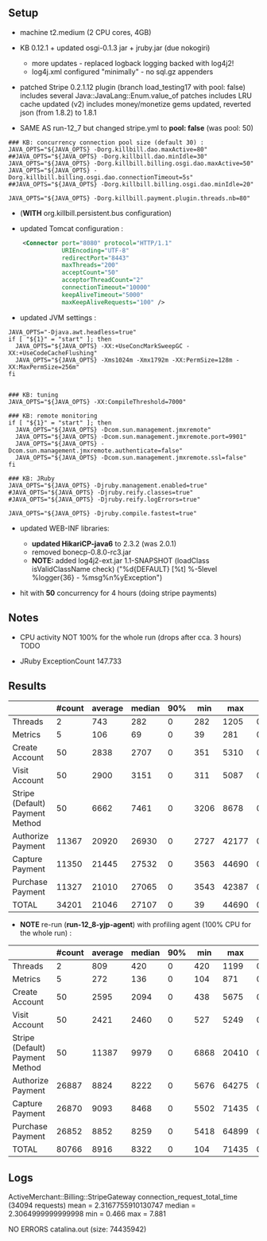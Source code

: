 ## Setup

- machine t2.medium (2 CPU cores, 4GB)

- KB 0.12.1 + updated osgi-0.1.3 jar + jruby.jar (due nokogiri)
  * more updates - replaced logback logging backed with log4j2!
  * log4j.xml configured "minimally" - no sql.gz appenders
- patched Stripe 0.2.1.12 plugin (branch load_testing17 with pool: false)
  includes several Java::JavaLang::Enum.value_of patches
  includes LRU cache updated (v2)
  includes money/monetize gems updated, reverted json (from 1.8.2) to 1.8.1
  
- SAME AS run-12_7 but changed stripe.yml to **pool: false** (was pool: 50)
  
```
### KB: concurrency connection pool size (default 30) :
JAVA_OPTS="${JAVA_OPTS} -Dorg.killbill.dao.maxActive=80"
##JAVA_OPTS="${JAVA_OPTS} -Dorg.killbill.dao.minIdle=30"
JAVA_OPTS="${JAVA_OPTS} -Dorg.killbill.billing.osgi.dao.maxActive=50"
JAVA_OPTS="${JAVA_OPTS} -Dorg.killbill.billing.osgi.dao.connectionTimeout=5s"
##JAVA_OPTS="${JAVA_OPTS} -Dorg.killbill.billing.osgi.dao.minIdle=20"

JAVA_OPTS="${JAVA_OPTS} -Dorg.killbill.payment.plugin.threads.nb=80"
```

- (**WITH** org.killbill.persistent.bus configuration)

- updated Tomcat configuration :
```xml
    <Connector port="8080" protocol="HTTP/1.1"
               URIEncoding="UTF-8"
               redirectPort="8443"
               maxThreads="200"
               acceptCount="50"
               acceptorThreadCount="2"
               connectionTimeout="10000"
               keepAliveTimeout="5000"
               maxKeepAliveRequests="100" />
```

- updated JVM settings :
```
JAVA_OPTS="-Djava.awt.headless=true"
if [ "${1}" = "start" ]; then
  JAVA_OPTS="${JAVA_OPTS} -XX:+UseConcMarkSweepGC -XX:+UseCodeCacheFlushing"
  JAVA_OPTS="${JAVA_OPTS} -Xms1024m -Xmx1792m -XX:PermSize=128m -XX:MaxPermSize=256m"
fi


### KB: tuning
JAVA_OPTS="${JAVA_OPTS} -XX:CompileThreshold=7000"

### KB: remote monitoring
if [ "${1}" = "start" ]; then
  JAVA_OPTS="${JAVA_OPTS} -Dcom.sun.management.jmxremote"
  JAVA_OPTS="${JAVA_OPTS} -Dcom.sun.management.jmxremote.port=9901"
  JAVA_OPTS="${JAVA_OPTS} -Dcom.sun.management.jmxremote.authenticate=false"
  JAVA_OPTS="${JAVA_OPTS} -Dcom.sun.management.jmxremote.ssl=false"
fi

### KB: JRuby
JAVA_OPTS="${JAVA_OPTS} -Djruby.management.enabled=true"
#JAVA_OPTS="${JAVA_OPTS} -Djruby.reify.classes=true"
#JAVA_OPTS="${JAVA_OPTS} -Djruby.reify.logErrors=true"

JAVA_OPTS="${JAVA_OPTS} -Djruby.compile.fastest=true"
```

- updated WEB-INF libraries:
  * **updated HikariCP-java6** to 2.3.2 (was 2.0.1)
  * removed bonecp-0.8.0-rc3.jar
  * **NOTE:** added log4j2-ext.jar 1.1-SNAPSHOT (loadClass isValidClassName check) 
    ("%d{DEFAULT} [%t] %-5level %logger{36} - %msg%n%yException") 

- hit with **50** concurrency for 4 hours (doing stripe payments)


## Notes

* CPU activity NOT 100% for the whole run (drops after cca. 3 hours) TODO

* JRuby ExceptionCount 147.733


## Results

|                                 | #count | average | median | 90% |  min |   max |   errors | bandwidth |
| ------------------------------- | ------ | ------- | ------ | --- | ---- | ----- | -------- | --------- |
|                         Threads |      2 |     743 |    282 |   0 |  282 |  1205 | 0.00000% |    0.02/s |
|                         Metrics |      5 |     106 |     69 |   0 |   39 |   281 | 0.00000% |    0.02/s |
|                  Create Account |     50 |    2838 |   2707 |   0 |  351 |  5310 | 0.00000% |    1.32/s |
|                   Visit Account |     50 |    2900 |   3151 |   0 |  311 |  5087 | 0.00000% |    1.79/s |
| Stripe (Default) Payment Method |     50 |    6662 |   7461 |   0 | 3206 |  8678 | 0.00000% |    1.09/s |
|               Authorize Payment |  11367 |   20920 |  26930 |   0 | 2727 | 42177 | 0.00000% |     0.7/s |
|                 Capture Payment |  11350 |   21445 |  27532 |   0 | 3563 | 44690 | 0.00000% |    0.61/s |
|                Purchase Payment |  11327 |   21010 |  27065 |   0 | 3543 | 42387 | 0.00000% |    0.69/s |
|                           TOTAL |  34201 |   21046 |  27107 |   0 |   39 | 44690 | 0.00000% |    2.04/s |

* **NOTE** re-run (**run-12_8-yjp-agent**) with profiling agent (100% CPU for the whole run) :

|                                 | #count | average | median | 90% |  min |   max |   errors | bandwidth |
| ------------------------------- | ------ | ------- | ------ | --- | ---- | ----- | -------- | --------- |
|                         Threads |      2 |     809 |    420 |   0 |  420 |  1199 | 0.00000% |    0.02/s |
|                         Metrics |      5 |     272 |    136 |   0 |  104 |   871 | 0.00000% |    0.02/s |
|                  Create Account |     50 |    2595 |   2094 |   0 |  438 |  5675 | 0.00000% |    1.32/s |
|                   Visit Account |     50 |    2421 |   2460 |   0 |  527 |  5249 | 0.00000% |    1.89/s |
| Stripe (Default) Payment Method |     50 |   11387 |   9979 |   0 | 6868 | 20410 | 0.00000% |    1.18/s |
|               Authorize Payment |  26887 |    8824 |   8222 |   0 | 5676 | 64275 | 0.00000% |    1.65/s |
|                 Capture Payment |  26870 |    9093 |   8468 |   0 | 5502 | 71435 | 0.00000% |    1.45/s |
|                Purchase Payment |  26852 |    8852 |   8259 |   0 | 5418 | 64899 | 0.00000% |    1.65/s |
|                           TOTAL |  80766 |    8916 |   8322 |   0 |  104 | 71435 | 0.00000% |    4.77/s |


## Logs

ActiveMerchant::Billing::StripeGateway connection_request_total_time (34094 requests) mean = 2.3167755910130747 median = 2.3064999999999998 min = 0.466 max = 7.881

NO ERRORS catalina.out (size: 74435942)